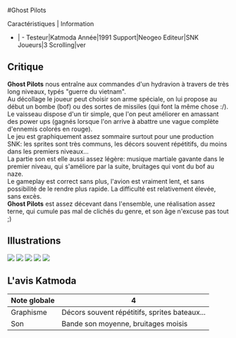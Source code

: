 #Ghost Pilots

Caractéristiques | Information
- | -
Testeur|Katmoda
Année|1991
Support|Neogeo
Editeur|SNK
Joueurs|3
Scrolling|ver

## Critique
<b>Ghost Pilots</b> nous entraîne aux commandes d'un hydravion à travers de très long niveaux, typés "guerre du vietnam".<br/>Au décollage le joueur peut choisir son arme spéciale, on lui propose au début un bombe (bof) ou des sortes de missiles (qui font la même chose :/).<br/>Le vaisseau dispose d'un tir simple, que l'on peut améliorer en amassant des power ups (gagnés lorsque l'on arrive à abattre une vague complète d'ennemis colorés en rouge).<br/>Le jeu est graphiquement assez sommaire surtout pour une production SNK: les sprites sont très communs, les décors souvent répétitifs, du moins dans les premiers niveaux...<br/>La partie son est elle aussi assez légère: musique martiale gavante dans le premier niveau, qui s'améliore par la suite, bruitages qui vont du bof au naze.<br/>Le gameplay est correct sans plus, l'avion est vraiment lent, et sans possibilité de le rendre plus rapide. La difficulté est relativement élevée, sans excès.<br/><b>Ghost Pilots</b> est assez décevant dans l'ensemble, une réalisation assez terne, qui cumule pas mal de clichés du genre, et son âge n'excuse pas tout ;)

## Illustrations
![](http://www.shmup.com/images/thumbs/gpilots.jpg)
![](http://www.shmup.com/images/thumbs/gpilots-2.jpg)
![](http://www.shmup.com/images/thumbs/)
![](http://www.shmup.com/images/thumbs/)
![](http://www.shmup.com/images/thumbs/)

## L'avis Katmoda
Note globale|4
-|-
Graphisme|Décors souvent répétitifs, sprites bateaux...
Son|Bande son moyenne, bruitages moisis
